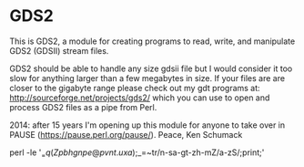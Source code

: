 GDS2
====

This is GDS2, a module for creating programs to read,
write, and manipulate GDS2 (GDSII) stream files.

GDS2 should be able to handle any size gdsii file but
I would consider it too slow for anything larger
than a few megabytes in size. If your files are are
closer to the gigabyte range please check out my
gdt programs at: http://sourceforge.net/projects/gds2/
which you can use to open and process GDS2 files
as a pipe from Perl.

2014: after 15 years I'm opening up this module for anyone
to take over in PAUSE (https://pause.perl.org/pause/).
Peace,
Ken Schumack

perl -le '$_=q(Zpbhgnpe@pvnt.uxa);$_=~tr/n-sa-gt-zh-mZ/a-zS/;print;'

